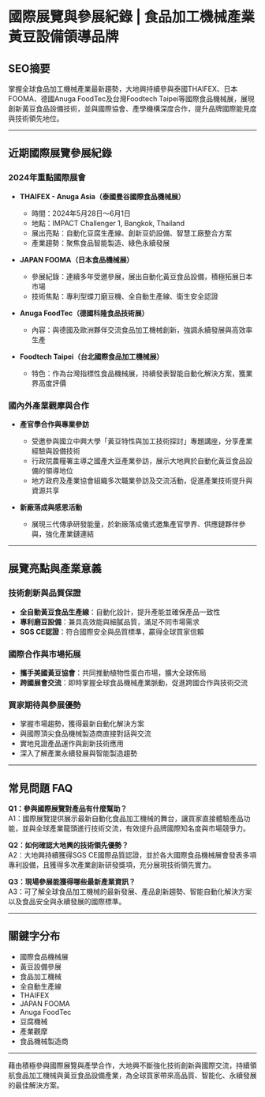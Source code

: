 # 國際展覽與參展紀錄 | 食品加工機械產業黃豆設備領導品牌

## SEO摘要
掌握全球食品加工機械產業最新趨勢，大地興持續參與泰國THAIFEX、日本FOOMA、德國Anuga FoodTec及台灣Foodtech Taipei等國際食品機械展，展現創新黃豆食品設備技術，並與國際協會、產學機構深度合作，提升品牌國際能見度與技術領先地位。

---

## 近期國際展覽參展紀錄

### 2024年重點國際展會

- **THAIFEX - Anuga Asia（泰國曼谷國際食品機械展）**
  - 時間：2024年5月28日～6月1日
  - 地點：IMPACT Challenger 1, Bangkok, Thailand
  - 展出亮點：自動化豆腐生產線、創新豆奶設備、智慧工廠整合方案
  - 產業趨勢：聚焦食品智能製造、綠色永續發展

- **JAPAN FOOMA（日本食品機械展）**
  - 參展紀錄：連續多年受邀參展，展出自動化黃豆食品設備，積極拓展日本市場
  - 技術焦點：專利型蝶刀磨豆機、全自動生產線、衛生安全認證

- **Anuga FoodTec（德國科隆食品技術展）**
  - 內容：與德國及歐洲夥伴交流食品加工機械創新，強調永續發展與高效率生產

- **Foodtech Taipei（台北國際食品加工機械展）**
  - 特色：作為台灣指標性食品機械展，持續發表智能自動化解決方案，獲業界高度評價

### 國內外產業觀摩與合作

- **產官學合作與專業參訪**
  - 受邀參與國立中興大學「黃豆特性與加工技術探討」專題講座，分享產業經驗與設備技術
  - 行政院農糧署主導之國產大豆產業參訪，展示大地興於自動化黃豆食品設備的領導地位
  - 地方政府及產業協會組織多次職業參訪及交流活動，促進產業技術提升與資源共享

- **新廠落成與感恩活動**
  - 展現三代傳承研發能量，於新廠落成儀式邀集產官學界、供應鏈夥伴參與，強化產業鏈連結

---

## 展覽亮點與產業意義

### 技術創新與品質保證

- **全自動黃豆食品生產線**：自動化設計，提升產能並確保產品一致性
- **專利磨豆設備**：兼具高效能與細膩品質，滿足不同市場需求
- **SGS CE認證**：符合國際安全與品質標準，贏得全球買家信賴

### 國際合作與市場拓展

- **攜手美國黃豆協會**：共同推動植物性蛋白市場，擴大全球佈局
- **跨國展會交流**：即時掌握全球食品機械產業脈動，促進跨國合作與技術交流

### 買家期待與參展優勢

- 掌握市場趨勢，獲得最新自動化解決方案
- 與國際頂尖食品機械製造商直接對話與交流
- 實地見證產品運作與創新技術應用
- 深入了解產業永續發展與智能製造趨勢

---

## 常見問題 FAQ

**Q1：參與國際展覽對產品有什麼幫助？**  
A1：國際展覽提供展示最新自動化食品加工機械的舞台，讓買家直接體驗產品功能，並與全球產業龍頭進行技術交流，有效提升品牌國際知名度與市場競爭力。

**Q2：如何確認大地興的技術領先優勢？**  
A2：大地興持續獲得SGS CE國際品質認證，並於各大國際食品機械展會發表多項專利設備，且獲得多次產業創新研發獎項，充分展現技術領先實力。

**Q3：現場參展能獲得哪些最新產業資訊？**  
A3：可了解全球食品加工機械的最新發展、產品創新趨勢、智能自動化解決方案以及食品安全與永續發展的國際標準。

---

## 關鍵字分布
- 國際食品機械展
- 黃豆設備參展
- 食品加工機械
- 全自動生產線
- THAIFEX
- JAPAN FOOMA
- Anuga FoodTec
- 豆腐機械
- 產業觀摩
- 食品機械製造商

---

藉由積極參與國際展覽與產學合作，大地興不斷強化技術創新與國際交流，持續領航食品加工機械與黃豆食品設備產業，為全球買家帶來高品質、智能化、永續發展的最佳解決方案。
